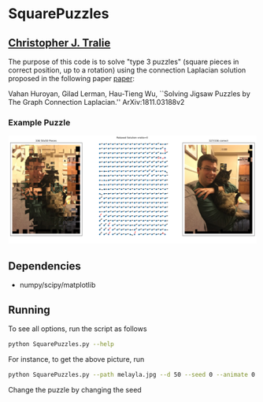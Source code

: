 # SquarePuzzles
## <a href = "http://www.ctralie.com">Christopher J. Tralie</a>

The purpose of this code is to solve "type 3 puzzles" (square pieces in correct position, up to a rotation) using the connection Laplacian solution proposed in the following paper [paper]:


Vahan Huroyan, Gilad Lerman, Hau-Tieng Wu, ``Solving Jigsaw Puzzles by The Graph Connection Laplacian.'' ArXiv:1811.03188v2

### Example Puzzle
<img src = "melayla.jpg_50.png" alt = "Example type 3 puzzle and solution">


## Dependencies
* numpy/scipy/matplotlib

## Running
To see all options, run the script as follows
~~~~~ bash
python SquarePuzzles.py --help
~~~~~

For instance, to get the above picture, run
~~~~~ bash
python SquarePuzzles.py --path melayla.jpg --d 50 --seed 0 --animate 0
~~~~~
Change the puzzle by changing the seed


[paper]: <https://arxiv.org/pdf/1811.03188.pdf>
